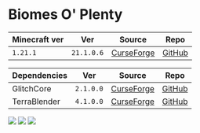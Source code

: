 # Biomes O' Plenty

| Minecraft ver | Ver        | Source                                                                     | Repo       |
| ------------- | ---------- | -------------------------------------------------------------------------- | ---------- |
| `1.21.1`      | `21.1.0.6` | [CurseForge](https://www.curseforge.com/minecraft/mc-mods/biomes-o-plenty) | [GitHub](https://github.com/Glitchfiend/BiomesOPlenty) |

| Dependencies | Ver       | Source                                                                           | Repo                                                  |
| ------------ | --------- | -------------------------------------------------------------------------------- | ----------------------------------------------------- |
| GlitchCore   | `2.1.0.0` | [CurseForge](https://www.curseforge.com/minecraft/mc-mods/glitchcore)            | [GitHub](https://github.com/Glitchfiend/GlitchCore)   |
| TerraBlender | `4.1.0.0` | [CurseForge](https://www.curseforge.com/minecraft/mc-mods/terrablender-neoforge) | [GitHub](https://github.com/Glitchfiend/TerraBlender) |

![](https://media.forgecdn.net/attachments/808/840/1.png)
![](https://media.forgecdn.net/attachments/680/562/2.png)
![](https://media.forgecdn.net/attachments/765/174/3.png)